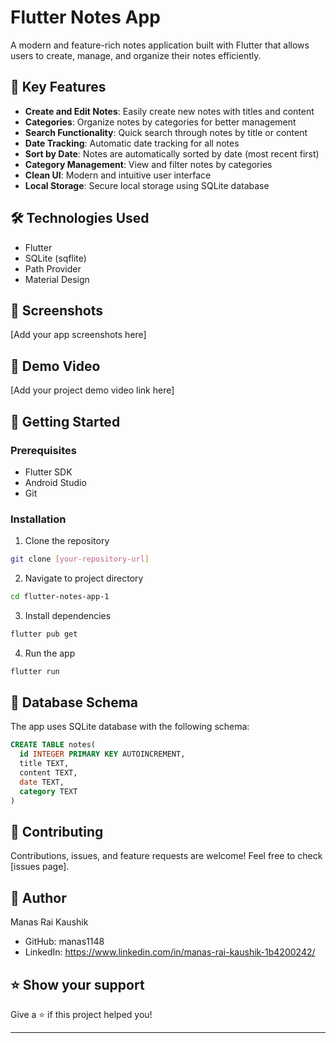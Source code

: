 # Flutter Notes App

A modern and feature-rich notes application built with Flutter that allows users to create, manage, and organize their notes efficiently.

## 🌟 Key Features

- **Create and Edit Notes**: Easily create new notes with titles and content
- **Categories**: Organize notes by categories for better management
- **Search Functionality**: Quick search through notes by title or content
- **Date Tracking**: Automatic date tracking for all notes
- **Sort by Date**: Notes are automatically sorted by date (most recent first)
- **Category Management**: View and filter notes by categories
- **Clean UI**: Modern and intuitive user interface
- **Local Storage**: Secure local storage using SQLite database

## 🛠️ Technologies Used

- Flutter
- SQLite (sqflite)
- Path Provider
- Material Design

## 📱 Screenshots

[Add your app screenshots here]

## 🎥 Demo Video

[Add your project demo video link here]

## 🚀 Getting Started

### Prerequisites

- Flutter SDK
- Android Studio 
- Git

### Installation

1. Clone the repository
```bash
git clone [your-repository-url]
```

2. Navigate to project directory
```bash
cd flutter-notes-app-1
```

3. Install dependencies
```bash
flutter pub get
```

4. Run the app
```bash
flutter run
```

## 📝 Database Schema

The app uses SQLite database with the following schema:

```sql
CREATE TABLE notes(
  id INTEGER PRIMARY KEY AUTOINCREMENT,
  title TEXT,
  content TEXT,
  date TEXT,
  category TEXT
)
```

## 🤝 Contributing

Contributions, issues, and feature requests are welcome! Feel free to check [issues page].



## 👤 Author

Manas Rai Kaushik
- GitHub: manas1148
- LinkedIn: https://www.linkedin.com/in/manas-rai-kaushik-1b4200242/

## ⭐ Show your support

Give a ⭐️ if this project helped you!

---


